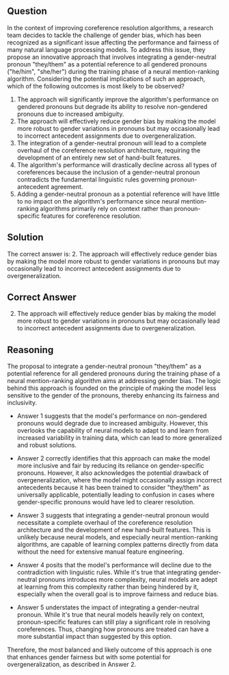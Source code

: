 ## Question

In the context of improving coreference resolution algorithms, a research team decides to tackle the challenge of gender bias, which has been recognized as a significant issue affecting the performance and fairness of many natural language processing models. To address this issue, they propose an innovative approach that involves integrating a gender-neutral pronoun "they/them" as a potential reference to all gendered pronouns ("he/him", "she/her") during the training phase of a neural mention-ranking algorithm. Considering the potential implications of such an approach, which of the following outcomes is most likely to be observed?

1. The approach will significantly improve the algorithm's performance on gendered pronouns but degrade its ability to resolve non-gendered pronouns due to increased ambiguity.
2. The approach will effectively reduce gender bias by making the model more robust to gender variations in pronouns but may occasionally lead to incorrect antecedent assignments due to overgeneralization.
3. The integration of a gender-neutral pronoun will lead to a complete overhaul of the coreference resolution architecture, requiring the development of an entirely new set of hand-built features.
4. The algorithm's performance will drastically decline across all types of coreferences because the inclusion of a gender-neutral pronoun contradicts the fundamental linguistic rules governing pronoun-antecedent agreement.
5. Adding a gender-neutral pronoun as a potential reference will have little to no impact on the algorithm's performance since neural mention-ranking algorithms primarily rely on context rather than pronoun-specific features for coreference resolution.

## Solution

The correct answer is: 2. The approach will effectively reduce gender bias by making the model more robust to gender variations in pronouns but may occasionally lead to incorrect antecedent assignments due to overgeneralization.

## Correct Answer

2. The approach will effectively reduce gender bias by making the model more robust to gender variations in pronouns but may occasionally lead to incorrect antecedent assignments due to overgeneralization.

## Reasoning

The proposal to integrate a gender-neutral pronoun "they/them" as a potential reference for all gendered pronouns during the training phase of a neural mention-ranking algorithm aims at addressing gender bias. The logic behind this approach is founded on the principle of making the model less sensitive to the gender of the pronouns, thereby enhancing its fairness and inclusivity.

- Answer 1 suggests that the model's performance on non-gendered pronouns would degrade due to increased ambiguity. However, this overlooks the capability of neural models to adapt to and learn from increased variability in training data, which can lead to more generalized and robust solutions.

- Answer 2 correctly identifies that this approach can make the model more inclusive and fair by reducing its reliance on gender-specific pronouns. However, it also acknowledges the potential drawback of overgeneralization, where the model might occasionally assign incorrect antecedents because it has been trained to consider "they/them" as universally applicable, potentially leading to confusion in cases where gender-specific pronouns would have led to clearer resolution.

- Answer 3 suggests that integrating a gender-neutral pronoun would necessitate a complete overhaul of the coreference resolution architecture and the development of new hand-built features. This is unlikely because neural models, and especially neural mention-ranking algorithms, are capable of learning complex patterns directly from data without the need for extensive manual feature engineering.

- Answer 4 posits that the model's performance will decline due to the contradiction with linguistic rules. While it's true that integrating gender-neutral pronouns introduces more complexity, neural models are adept at learning from this complexity rather than being hindered by it, especially when the overall goal is to improve fairness and reduce bias.

- Answer 5 understates the impact of integrating a gender-neutral pronoun. While it's true that neural models heavily rely on context, pronoun-specific features can still play a significant role in resolving coreferences. Thus, changing how pronouns are treated can have a more substantial impact than suggested by this option.

Therefore, the most balanced and likely outcome of this approach is one that enhances gender fairness but with some potential for overgeneralization, as described in Answer 2.
